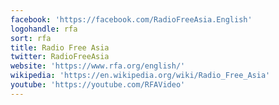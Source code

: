 ```yaml
---
facebook: 'https://facebook.com/RadioFreeAsia.English'
logohandle: rfa
sort: rfa
title: Radio Free Asia
twitter: RadioFreeAsia
website: 'https://www.rfa.org/english/'
wikipedia: 'https://en.wikipedia.org/wiki/Radio_Free_Asia'
youtube: 'https://youtube.com/RFAVideo'
---
```

